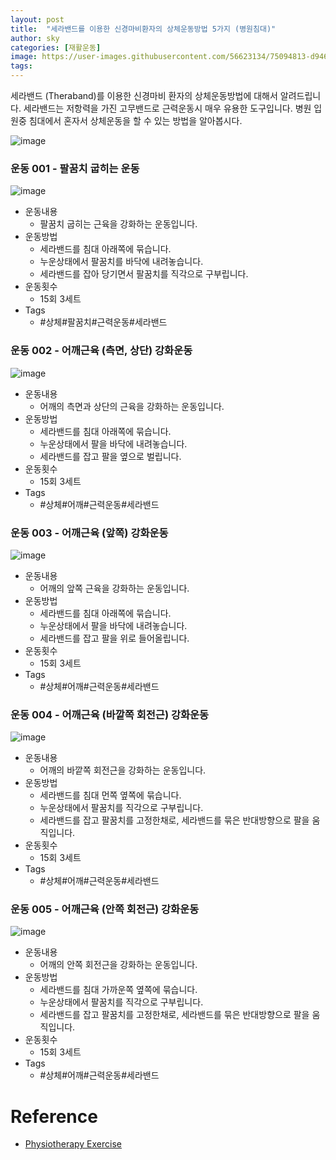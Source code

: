 ```yaml
---
layout: post
title:  "세라밴드를 이용한 신경마비환자의 상체운동방법 5가지 (병원침대)"
author: sky
categories: [재활운동]
image: https://user-images.githubusercontent.com/56623134/75094813-d9462480-55d1-11ea-9e26-1d623239fdb2.png
tags: 
---
```


세라밴드 (Theraband)를 이용한 신경마비 환자의 상체운동방법에 대해서 알려드립니다.
세라밴드는 저항력을 가진 고무밴드로 근력운동시 매우 유용한 도구입니다.
병원 입원중 침대에서 혼자서 상체운동을 할 수 있는 방법을 알아봅시다.

![image](https://user-images.githubusercontent.com/56623134/75094799-c59abe00-55d1-11ea-83d0-546f9cd53823.png)

### 운동 001 - 팔꿈치 굽히는 운동

![image](https://user-images.githubusercontent.com/56623134/75094912-de57a380-55d2-11ea-9b78-6fa2992beb98.png)

- 운동내용
  - 팔꿈치 굽히는 근육을 강화하는 운동입니다.
- 운동방법
  - 세라밴드를 침대 아래쪽에 묶습니다.
  - 누운상태에서 팔꿈치를 바닥에 내려놓습니다.
  - 세라밴드를 잡아 당기면서 팔꿈치를 직각으로 구부립니다.
- 운동횟수
  - 15회 3세트
- Tags
  - #상체#팔꿈치#근력운동#세라밴드
 
 
### 운동 002 - 어깨근육 (측면, 상단) 강화운동

![image](https://user-images.githubusercontent.com/56623134/75094959-40b0a400-55d3-11ea-90f3-66fc6f4f9717.png)

- 운동내용
  - 어깨의 측면과 상단의 근육을 강화하는 운동입니다.
- 운동방법
  - 세라밴드를 침대 아래쪽에 묶습니다.
  - 누운상태에서 팔을 바닥에 내려놓습니다.
  - 세라밴드를 잡고 팔을 옆으로 벌립니다.
- 운동횟수
  - 15회 3세트
- Tags
  - #상체#어깨#근력운동#세라밴드


### 운동 003 - 어깨근육 (앞쪽) 강화운동

![image](https://user-images.githubusercontent.com/56623134/75095050-57a3c600-55d4-11ea-9f72-28737cc28b9e.png)

- 운동내용
  - 어깨의 앞쪽 근육을 강화하는 운동입니다.
- 운동방법
  - 세라밴드를 침대 아래쪽에 묶습니다.
  - 누운상태에서 팔을 바닥에 내려놓습니다.
  - 세라밴드를 잡고 팔을 위로 들어올립니다.
- 운동횟수
  - 15회 3세트
- Tags
  - #상체#어깨#근력운동#세라밴드

### 운동 004 - 어깨근육 (바깥쪽 회전근) 강화운동

![image](https://user-images.githubusercontent.com/56623134/75094996-c7658100-55d3-11ea-8d75-c802e8b8a5b4.png)

- 운동내용
  - 어깨의 바깥쪽 회전근을 강화하는 운동입니다.
- 운동방법
  - 세라밴드를 침대 먼쪽 옆쪽에 묶습니다.
  - 누운상태에서 팔꿈치를 직각으로 구부립니다.
  - 세라밴드를 잡고 팔꿈치를 고정한채로, 세라밴드를 묶은 반대방향으로 팔을 움직입니다.
- 운동횟수
  - 15회 3세트
- Tags
  - #상체#어깨#근력운동#세라밴드


### 운동 005 - 어깨근육 (안쪽 회전근) 강화운동

![image](https://user-images.githubusercontent.com/56623134/75095059-7b670c00-55d4-11ea-9828-be47a531644d.png)

- 운동내용
  - 어깨의 안쪽 회전근을 강화하는 운동입니다.
- 운동방법
  - 세라밴드를 침대 가까운쪽 옆쪽에 묶습니다.
  - 누운상태에서 팔꿈치를 직각으로 구부립니다.
  - 세라밴드를 잡고 팔꿈치를 고정한채로, 세라밴드를 묶은 반대방향으로 팔을 움직입니다.
- 운동횟수
  - 15회 3세트
- Tags
  - #상체#어깨#근력운동#세라밴드

# Reference
- [Physiotherapy Exercise](https://www.physiotherapyexercises.com/)
